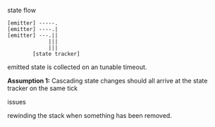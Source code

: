 state flow

```
[emitter] -----.
[emitter] ----.|
[emitter] ---.||
             |||
             |||
        [state tracker]
```

emitted state is collected on an tunable timeout.

__Assumption 1:__
Cascading state changes should all arrive at the state tracker
on the same tick

issues

rewinding the stack when something has been removed.


